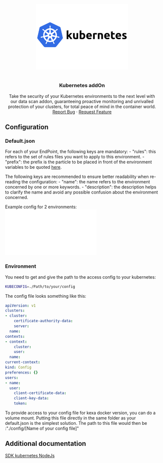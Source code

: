 <div align="center">
    <a href="https://www.kexa.io/addOn/azure">
        <img src="../images/kubernetes-logo.png" alt="Logo" width="300">
    </a>

# <h3 align="center">Kubernetes addOn</h3>

  <p align="center">
    Take the security of your Kubernetes environments to the next level with our data scan addon, guaranteeing proactive monitoring and unrivalled protection of your clusters, for total peace of mind in the container world.
    <br />
    <a href="https://github.com/4urcloud/Kexa/issues">Report Bug</a>
    ·
    <a href="https://github.com/4urcloud/Kexa/issues">Request Feature</a>
  </p>
</div>

## Configuration

### Default.json

For each of your EndPoint, the following keys are mandatory:
    - "rules": this refers to the set of rules files you want to apply to this environment.
    - "prefix": the prefix is the particle to be placed in front of the environment variables to be quoted [here](#environment).

The following keys are recommended to ensure better readability when re-reading the configuration:
    - "name": the name refers to the environment concerned by one or more keywords.
    - "description": the description helps to clarify the name and avoid any possible confusion about the environment concerned.

Example config for 2 environments:
![example config for http](../config/demo/kubernetes.default.json)

### Environment

You need to get and give the path to the access config to your kubernetes:
```bash
KUBECONFIG=./Path/to/your/config
```

The config file looks something like this:
```yaml
apiVersion: v1
clusters:
- cluster:
    certificate-authority-data: 
    server: 
  name: 
contexts:
- context:
    cluster: 
    user: 
  name: 
current-context: 
kind: Config
preferences: {}
users:
- name: 
  user:
    client-certificate-data: 
    client-key-data: 
    token: 
```

To provide access to your config file for kexa docker version, you can do a volume mount. Putting this file directly in the same folder as your default.json is the simplest solution. The path to this file would then be :"./config/[Name of your config file]"

## Additional documentation

[SDK kubernetes NodeJs](https://www.npmjs.com/package/@kubernetes/client-node)